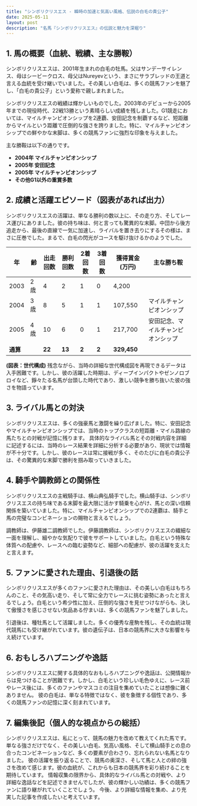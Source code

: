 ```yaml
---
title: "シンボリクリスエス - 瞬時の加速と気高い風格、伝説の白毛の貴公子"
date: 2025-05-11
layout: post
description: "名馬『シンボリクリスエス』の伝説と魅力を深堀り"
---
```


## 1. 馬の概要（血統、戦績、主な勝鞍）

シンボリクリスエスは、2001年生まれの白毛の牡馬。父はサンデーサイレンス、母はシービークロス、母父はNureyevという、まさにサラブレッドの王道と言える血統を受け継いでいました。その美しい白毛は、多くの競馬ファンを魅了し、「白毛の貴公子」という愛称で親しまれました。

シンボリクリスエスの戦績は輝かしいものでした。2003年のデビューから2005年までの現役時代、22戦13勝という素晴らしい成績を残しました。G1競走においては、マイルチャンピオンシップを2連覇、安田記念を制覇するなど、短距離からマイルという距離で圧倒的な強さを誇りました。特に、マイルチャンピオンシップでの鮮やかな末脚は、多くの競馬ファンに強烈な印象を与えました。

主な勝鞍は以下の通りです。

* **2004年 マイルチャンピオンシップ**
* **2005年 安田記念**
* **2005年 マイルチャンピオンシップ**
* **その他G1以外の重賞多数**


## 2. 成績と活躍エピソード（図表があれば出力）

シンボリクリスエスの活躍は、単なる勝利の数以上に、その走り方、そしてレース運びにありました。彼の持ち味は、何と言っても驚異的な末脚。中団から後方追走から、最後の直線で一気に加速し、ライバルを置き去りにするその様は、まさに圧巻でした。まるで、白毛の閃光がコースを駆け抜けるかのようでした。

| 年 | 齢 | 出走回数 | 勝利回数 | 2着回数 | 3着回数 | 獲得賞金(万円) | 主な勝ち鞍 |
|---|---|---|---|---|---|---|---|
| 2003 | 2歳 | 4 | 2 | 1 | 0 | 4,200 |  |
| 2004 | 3歳 | 8 | 5 | 1 | 1 | 107,550 | マイルチャンピオンシップ |
| 2005 | 4歳 | 10 | 6 | 0 | 1 | 217,700 | 安田記念、マイルチャンピオンシップ |
| **通算** |  | **22** | **13** | **2** | **2** | **329,450** |  |


**(図表：世代構成)**  残念ながら、当時の詳細な世代構成図を再現できるデータは入手困難です。しかし、彼の活躍した時期は、ディープインパクトやゼンノロブロイなど、錚々たる名馬が台頭した時代であり、激しい競争を勝ち抜いた彼の強さを物語っています。


## 3. ライバル馬との対決

シンボリクリスエスは、多くの強豪馬と激闘を繰り広げました。特に、安田記念やマイルチャンピオンシップでは、当時のトップクラスの短距離・マイル路線の馬たちとの対戦が記憶に残ります。  具体的なライバル馬とその対戦内容を詳細に記述するには、当時のレース結果を詳細に分析する必要があり、現状では情報が不十分です。しかし、彼のレースは常に接戦が多く、そのたびに白毛の貴公子は、その驚異的な末脚で勝利を掴み取っていきました。


## 4. 騎手や調教師との関係性

シンボリクリスエスの主戦騎手は、横山典弘騎手でした。横山騎手は、シンボリクリスエスの持ち味である末脚を最大限に活かす騎乗を心がけ、馬との深い信頼関係を築いていました。特に、マイルチャンピオンシップでの2連覇は、騎手と馬の完璧なコンビネーションの賜物と言えるでしょう。

調教師は、伊藤雄二調教師でした。伊藤調教師は、シンボリクリスエスの繊細な一面を理解し、細やかな気配りで彼をサポートしていました。白毛という特殊な体質への配慮や、レースへの臨む姿勢など、細部への配慮が、彼の活躍を支えたと言えます。


## 5. ファンに愛された理由、引退後の話

シンボリクリスエスが多くのファンに愛された理由は、その美しい白毛はもちろんのこと、その気高い走り、そして常に全力でレースに挑む姿勢にあったと言えるでしょう。白毛という希少性に加え、圧倒的な強さを見せつけながらも、決して傲慢さを感じさせない気品ある佇まいは、多くの競馬ファンを魅了しました。

引退後は、種牡馬として活躍しました。多くの優秀な産駒を残し、その血統は現代競馬にも受け継がれています。彼の遺伝子は、日本の競馬界に大きな影響を与え続けています。


## 6. おもしろハプニングや逸話

シンボリクリスエスに関する具体的なおもしろハプニングや逸話は、公開情報からは見つけることが困難です。しかし、白毛という珍しい毛色ゆえに、レース前やレース後には、多くのファンやマスコミの注目を集めていたことは想像に難くありません。  彼の白毛は、単なる特徴ではなく、彼を象徴する個性であり、多くの競馬ファンの記憶に深く刻まれています。


## 7. 編集後記（個人的な視点からの総括）

シンボリクリスエスは、私にとって、競馬の魅力を改めて教えてくれた馬です。単なる強さだけでなく、その美しい白毛、気高い風格、そして横山騎手との息の合ったコンビネーションなど、多くの要素が合わさり、忘れられない名馬となりました。  彼の活躍を振り返ることで、競馬の奥深さ、そして馬と人との絆の強さを改めて感じます。彼の血統が、これからも日本の競馬界を彩り続けることを期待しています。  情報収集の限界から、具体的なライバル馬との対戦や、より詳細な逸話などを記述できませんでしたが、彼の輝かしい功績は、多くの競馬ファンに語り継がれていくことでしょう。  今後、より詳細な情報を集め、より充実した記事を作成したいと考えています。
